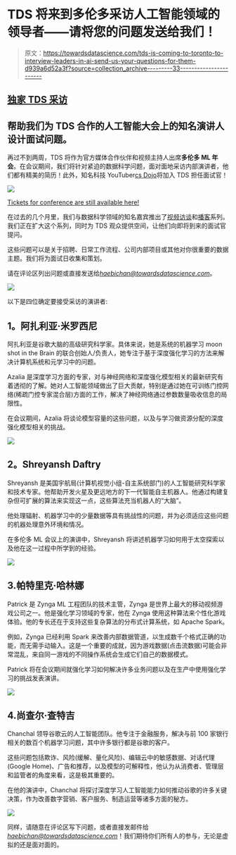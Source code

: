 # TDS 将来到多伦多采访人工智能领域的领导者——请将您的问题发送给我们！

> 原文：<https://towardsdatascience.com/tds-is-coming-to-toronto-to-interview-leaders-in-ai-send-us-your-questions-for-them-d939a6d52a3f?source=collection_archive---------33----------------------->

## [独家 TDS 采访](https://medium.com/@haebichan)

## 帮助我们为 TDS 合作的人工智能大会上的知名演讲人设计面试问题。

再过不到两周，TDS 将作为官方媒体合作伙伴和视频主持人出席**多伦多 ML 年会**。在会议期间，我们将针对紧迫的数据科学问题，面对面地采访内部演讲者，他们都有精美的简历！此外，知名科技 YouTuber[cs Dojo](https://www.youtube.com/channel/UCxX9wt5FWQUAAz4UrysqK9A)将加入 TDS 担任面试官！

![](img/a351a37f01cd559eef357847067fc717.png)

[Tickets for conference are still available here!](https://www.eventbrite.ca/e/toronto-machine-learning-society-tmls-2019-annual-conference-expo-tickets-62269039373?aff=Rsvtopbanner)

在过去的几个月里，我们与数据科学领域的知名嘉宾推出了[视频访谈](https://towardsdatascience.com/tagged/tds-interview)和[播客](https://towardsdatascience.com/tagged/tds-podcast)系列。我们正在扩大这个系列，同时为 TDS 观众提供空间，让他们向即将到来的面试官提问。

这些问题可以是关于招聘、日常工作流程、公司内部项目或其他对你很重要的数据主题。我们将为面试日收集和策划。

请在评论区列出问题或直接发送给*haebichan@towardsdatascience.com*。

![](img/b0cbb7246eb3bf22a10fb33d2d9ea424.png)

以下是四位确定要接受采访的演讲者:

## **1。阿扎利亚·米罗西尼**

阿扎利亚是谷歌大脑的高级研究科学家。具体来说，她是系统的机器学习 moon shot in the Brain 的联合创始人/负责人，她专注于基于深度强化学习的方法来解决计算机系统和元学习中的问题。

Azalia 是深度学习方面的专家，对与神经网络和深度强化模型相关的最新研究有着透彻的了解。她对人工智能领域做出了巨大贡献，特别是通过她在可训练门控网络(稀疏门控专家混合层)方面的工作，解决了神经网络通过参数数量吸收信息的局限性。

在会议期间，Azalia 将谈论模型容量的这些问题，以及与学习做资源分配的深度强化模型相关的挑战。

![](img/244ee14629afb7aa2336f2057639c04a.png)

## **2。Shreyansh Daftry**

Shreyansh 是美国宇航局(计算机视觉小组-自主系统部门)的人工智能研究科学家和技术专家。他帮助开发火星及更远地方的下一代智能自主机器人。他通过构建复杂但可扩展的算法来实现这一点，这些算法充当机器人的“大脑”。

他处理辐射、机器学习中的少量数据等具有挑战性的问题，并为必须适应这些问题的机器处理意外环境和情况。

在多伦多 ML 会议上的演讲中，Shreyansh 将讲述机器学习如何用于太空探索以及他在这一过程中所学到的经验。

![](img/9f0ad2414bcc2028386cd84f78e52b19.png)

## 3.帕特里克·哈林娜

Patrick 是 Zynga ML 工程团队的技术主管，Zynga 是世界上最大的移动视频游戏公司之一。他是强化学习领域的专家，他在 Zynga 使用这种算法来个性化游戏体验。他的专长还在于支持这些复杂算法的分布式计算系统，如 Apache Spark。

例如，Zynga 已经利用 Spark 来改善内部数据管道，以生成数千个格式正确的功能，而无需手动输入。这是一个重要的成就，因为游戏数据(点击流数据)可能会非常混乱，来自同一游戏的不同操作系统会生成它们自己的数据模式。

Patrick 将在会议期间就强化学习如何解决许多业务问题以及在生产中使用强化学习的挑战发表演讲。

![](img/1dc836ab2574b415efcd042b2b5c92a2.png)

## 4.尚查尔·查特吉

Chanchal 领导谷歌云的人工智能团队。他专注于金融服务，解决与前 100 家银行相关的数百个机器学习问题，其中许多银行都是谷歌的客户。

这些问题包括欺诈、风险(缓解、量化风险)、编辑云中的敏感数据、对话代理(Google Home)、广告和推荐，以及模型的可解释性，他认为从消费者、管理层和监管者的角度来看，这是极其重要的。

在他的演讲中，Chanchal 将探讨深度学习人工智能能力如何推动谷歌的许多关键决策，作为改善数字营销、客户服务、制造运营等诸多方面的秘方。

![](img/d5576cd7c3a294cdff0cfea82bb74484.png)

同样，请随意在评论区写下问题，或者直接发邮件给*haebichan@towardsdatascience.com*！我们期待你们所有人的参与，无论是虚拟的还是面对面的。